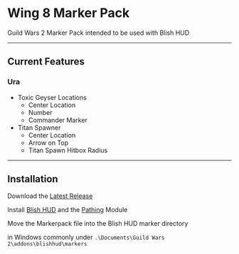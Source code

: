 # Wing 8 Marker Pack

Guild Wars 2 Marker Pack
intended to be used with Blish HUD

___

## Current Features

### Ura

- Toxic Geyser Locations
    - Center Location
    - Number
    - Commander Marker
- Titan Spawner
    - Center Location
    - Arrow on Top
    - Titan Spawn Hitbox Radius

___

## Installation

Download the [Latest Release](https://github.com/agtendrn/wing8_markers/release/latest)

Install [Blish HUD](https://blishhud.com/) and the [Pathing](https://blishhud.com/modules/?module=bh.community.pathing)
Module

Move the Markerpack file into the Blish HUD marker directory

in Windows commonly under
`.\Documents\Guild Wars 2\addons\blishhud\markers` 